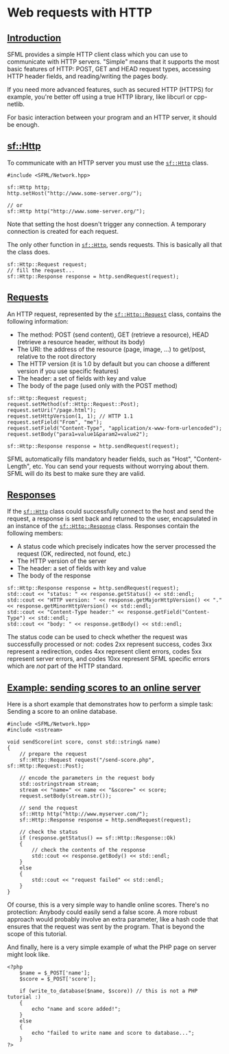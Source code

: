 # Web requests with HTTP

## [Introduction](https://www.sfml-dev.org/tutorials/2.6/network-http.php#introduction)[](https://www.sfml-dev.org/tutorials/2.6/network-http.php#top "Top of the page")

SFML provides a simple HTTP client class which you can use to communicate with HTTP servers. "Simple" means that it supports the most basic features of HTTP: POST, GET and HEAD request types, accessing HTTP header fields, and reading/writing the pages body.

If you need more advanced features, such as secured HTTP (HTTPS) for example, you're better off using a true HTTP library, like libcurl or cpp-netlib.

For basic interaction between your program and an HTTP server, it should be enough.

## [sf::Http](https://www.sfml-dev.org/tutorials/2.6/network-http.php#sfhttp)[](https://www.sfml-dev.org/tutorials/2.6/network-http.php#top "Top of the page")

To communicate with an HTTP server you must use the [`sf::Http`](https://www.sfml-dev.org/documentation/2.6.0/classsf_1_1Http.php "sf::Http documentation") class.

```
#include <SFML/Network.hpp>

sf::Http http;
http.setHost("http://www.some-server.org/");

// or
sf::Http http("http://www.some-server.org/");
```

Note that setting the host doesn't trigger any connection. A temporary connection is created for each request.

The only other function in [`sf::Http`](https://www.sfml-dev.org/documentation/2.6.0/classsf_1_1Http.php "sf::Http documentation"), sends requests. This is basically all that the class does.

```
sf::Http::Request request;
// fill the request...
sf::Http::Response response = http.sendRequest(request);
```

## [Requests](https://www.sfml-dev.org/tutorials/2.6/network-http.php#requests)[](https://www.sfml-dev.org/tutorials/2.6/network-http.php#top "Top of the page")

An HTTP request, represented by the [`sf::Http::Request`](https://www.sfml-dev.org/documentation/2.6.0/classsf_1_1Http_1_1Request.php "sf::Http::Request documentation") class, contains the following information:

- The method: POST (send content), GET (retrieve a resource), HEAD (retrieve a resource header, without its body)
- The URI: the address of the resource (page, image, ...) to get/post, relative to the root directory
- The HTTP version (it is 1.0 by default but you can choose a different version if you use specific features)
- The header: a set of fields with key and value
- The body of the page (used only with the POST method)

```
sf::Http::Request request;
request.setMethod(sf::Http::Request::Post);
request.setUri("/page.html");
request.setHttpVersion(1, 1); // HTTP 1.1
request.setField("From", "me");
request.setField("Content-Type", "application/x-www-form-urlencoded");
request.setBody("para1=value1&param2=value2");

sf::Http::Response response = http.sendRequest(request);
```

SFML automatically fills mandatory header fields, such as "Host", "Content-Length", etc. You can send your requests without worrying about them. SFML will do its best to make sure they are valid.

## [Responses](https://www.sfml-dev.org/tutorials/2.6/network-http.php#responses)[](https://www.sfml-dev.org/tutorials/2.6/network-http.php#top "Top of the page")

If the [`sf::Http`](https://www.sfml-dev.org/documentation/2.6.0/classsf_1_1Http.php "sf::Http documentation") class could successfully connect to the host and send the request, a response is sent back and returned to the user, encapsulated in an instance of the [`sf::Http::Response`](https://www.sfml-dev.org/documentation/2.6.0/classsf_1_1Http_1_1Response.php "sf::Http::Response documentation") class. Responses contain the following members:

- A status code which precisely indicates how the server processed the request (OK, redirected, not found, etc.)
- The HTTP version of the server
- The header: a set of fields with key and value
- The body of the response

```
sf::Http::Response response = http.sendRequest(request);
std::cout << "status: " << response.getStatus() << std::endl;
std::cout << "HTTP version: " << response.getMajorHttpVersion() << "." << response.getMinorHttpVersion() << std::endl;
std::cout << "Content-Type header:" << response.getField("Content-Type") << std::endl;
std::cout << "body: " << response.getBody() << std::endl;
```

The status code can be used to check whether the request was successfully processed or not: codes 2xx represent success, codes 3xx represent a redirection, codes 4xx represent client errors, codes 5xx represent server errors, and codes 10xx represent SFML specific errors which are _not_ part of the HTTP standard.

## [Example: sending scores to an online server](https://www.sfml-dev.org/tutorials/2.6/network-http.php#example-sending-scores-to-an-online-server)[](https://www.sfml-dev.org/tutorials/2.6/network-http.php#top "Top of the page")

Here is a short example that demonstrates how to perform a simple task: Sending a score to an online database.

```
#include <SFML/Network.hpp>
#include <sstream>

void sendScore(int score, const std::string& name)
{
    // prepare the request
    sf::Http::Request request("/send-score.php", sf::Http::Request::Post);

    // encode the parameters in the request body
    std::ostringstream stream;
    stream << "name=" << name << "&score=" << score;
    request.setBody(stream.str());

    // send the request
    sf::Http http("http://www.myserver.com/");
    sf::Http::Response response = http.sendRequest(request);

    // check the status
    if (response.getStatus() == sf::Http::Response::Ok)
    {
        // check the contents of the response
        std::cout << response.getBody() << std::endl;
    }
    else
    {
        std::cout << "request failed" << std::endl;
    }
}
```

Of course, this is a very simple way to handle online scores. There's no protection: Anybody could easily send a false score. A more robust approach would probably involve an extra parameter, like a hash code that ensures that the request was sent by the program. That is beyond the scope of this tutorial.

And finally, here is a very simple example of what the PHP page on server might look like.

```
<?php
    $name = $_POST['name'];
    $score = $_POST['score'];
    
    if (write_to_database($name, $score)) // this is not a PHP tutorial :)
    {
        echo "name and score added!";
    }
    else
    {
        echo "failed to write name and score to database...";
    }
?>
```